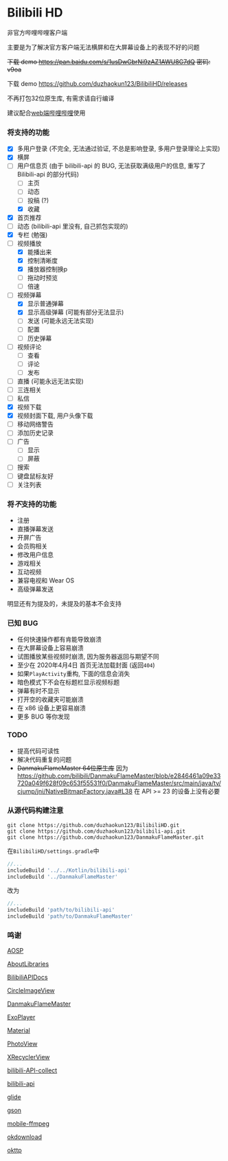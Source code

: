 # Bilibili HD
非官方哔哩哔哩客户端

主要是为了解决官方客户端无法横屏和在大屏幕设备上的表现不好的问题

~~下载 demo https://pan.baidu.com/s/1usDwGbrNi9zAZ1AWU8G7dQ 密码: v9oa~~

下载 demo https://github.com/duzhaokun123/BilibiliHD/releases

不再打包32位原生库, 有需求请自行编译

建议配合[web端哔哩哔哩](https://www.bilibili.com)使用

### 将支持的功能
- [x] 多用户登录 (不完全, 无法通过验证, 不总是影响登录, 多用户登录理论上实现)
- [x] 横屏
- [ ] 用户信息页 (由于 bilibili-api 的 BUG, 无法获取满级用户的信息, 重写了 Bilibili-api 的部分代码)
    - [ ] 主页
    - [ ] 动态
    - [ ] 投稿 (?)
    - [x] 收藏
- [x] 首页推荐
- [ ] 动态 (bilibili-api 里没有, 自己抓包实现的)
- [x] 专栏 (勉强)
- [ ] 视频播放
    - [x] 能播出来
    - [x] 控制清晰度
    - [x] 播放器控制换p
    - [ ] 拖动时预览
    - [ ] 倍速
- [ ] 视频弹幕
    - [x] 显示普通弹幕
    - [x] 显示高级弹幕 (可能有部分无法显示)
    - [ ] 发送 (可能永远无法实现)
    - [ ] 配置
    - [ ] 历史弹幕
- [ ] 视频评论
    - [ ] 查看
    - [ ] 评论
    - [ ] 发布
- [ ] 直播 (可能永远无法实现)
- [ ] 三连相关
- [ ] 私信
- [x] 视频下载
- [x] 视频封面下载, 用户头像下载
- [ ] 移动网络警告
- [ ] 添加历史记录
- [ ] 广告
    - [ ] 显示
    - [ ] 屏蔽
- [ ] 搜索
- [ ] 键盘鼠标友好
- [ ] 关注列表

### 将***不***支持的功能
- 注册
- 直播弹幕发送
- 开屏广告
- 会员购相关
- 修改用户信息
- 游戏相关
- 互动视频
- 兼容电视和 Wear OS
- 高级弹幕发送

明显还有为提及的，未提及的基本不会支持

### 已知 BUG
- 任何快速操作都有肯能导致崩溃
- 在大屏幕设备上容易崩溃
- 试图播放某些视频时崩溃, 因为服务器返回与期望不同
- 至少在 2020年4月4日 首页无法加载封面 (返回`404`)
- 如果`PlayActivity`重构, 下面的信息会消失
- 暗色模式下不会在标题栏显示视频标题
- 弹幕有时不显示
- 打开空的收藏夹可能崩溃
- 在 x86 设备上更容易崩溃
- 更多 BUG 等你发现

### TODO
- 提高代码可读性
- 解决代码重复的问题
- ~~DanmakuFlameMaster 64位原生库~~ 因为 https://github.com/bilibili/DanmakuFlameMaster/blob/e2846461a09e33720a049f628f09c653f55531f0/DanmakuFlameMaster/src/main/java/tv/cjump/jni/NativeBitmapFactory.java#L38
在 API >= 23 的设备上没有必要

### 从源代码构建注意
```shell script
git clone https://github.com/duzhaokun123/BilibiliHD.git
git clone https://github.com/duzhaokun123/bilibili-api.git
git clone https://github.com/duzhaokun123/DanmakuFlameMaster.git
```

在`BilibiliHD/settings.gradle`中

```groovy
//...
includeBuild '../../Kotlin/bilibili-api'
includeBuild '../DanmakuFlameMaster'
```

改为

```groovy
//...
includeBuild 'path/to/bilibili-api'
includeBuild 'path/to/DanmakuFlameMaster'
```

### 鸣谢
[AOSP](https://source.android.com)

[AboutLibraries](https://mikepenz.github.io/AboutLibraries/)

[BilibiliAPIDocs](https://github.com/fython/BilibiliAPIDocs)

[CircleImageView](https://github.com/hdodenhof/CircleImageView)

[DanmakuFlameMaster](https://github.com/bilibili/DanmakuFlameMaster)

[ExoPlayer](https://exoplayer.dev/)

[Material](https://material.io)

[PhotoView](https://github.com/chrisbanes/PhotoView)

[XRecyclerView](https://github.com/XRecyclerView/XRecyclerView)

[bilibili-API-collect](https://github.com/SocialSisterYi/bilibili-API-collect)

[bilibili-api](https://github.com/czp3009/bilibili-api)

[glide](https://bumptech.github.io/glide/)

[gson](https://github.com/google/gson)

[mobile-ffmpeg](https://tanersener.github.io/mobile-ffmpeg)

[okdownload](https://github.com/lingochamp/okdownload)

[okttp](https://square.github.io/okhttp/)
